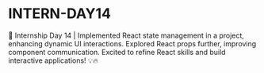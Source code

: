 # INTERN-DAY14
🚀 Internship Day 14 | Implemented React state management in a project, enhancing dynamic UI interactions. Explored React props further, improving component communication. Excited to refine React skills and build interactive applications! 💡🔥
